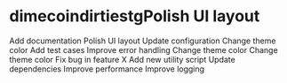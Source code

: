 # dimecoindirtiestgPolish UI layout
Add documentation
Polish UI layout
Update configuration
Change theme color
Add test cases
Improve error handling
Change theme color
Change theme color
Fix bug in feature X
Add new utility script
Update dependencies
Improve performance
Improve logging
